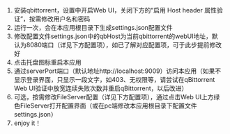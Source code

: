 1. 安装qbittorrent，设置中开启Web UI，关闭下方的“启用 Host header 属性验证”，按需修改用户名和密码
2. 运行一次，会在本应用根目录下生成settings.json配置文件
3. 修改配置文件settings.json中的qbHost为当前qbittorrent的webUI地址，默认为8080端口（详见下方配置项），如已了解对应配置项，可于此步提前修改好
4. 点击托盘图标重启本应用
5. 通过serverPort端口（默认地址http://localhost:9009）访问本应用（如果不显示登录界面，只显示一段文字，如403、无权限等，请尝试在qBittorrent Web UI验证中放宽连续失败次数并重启qBittorrent，以后改进）
6. 可选，按需修改FileServer配置（详见下方配置项），通过点击Web UI上方绿色FileServer打开配置界面（或在pc端修改本应用根目录下配置文件settings.json）
7. enjoy it！

